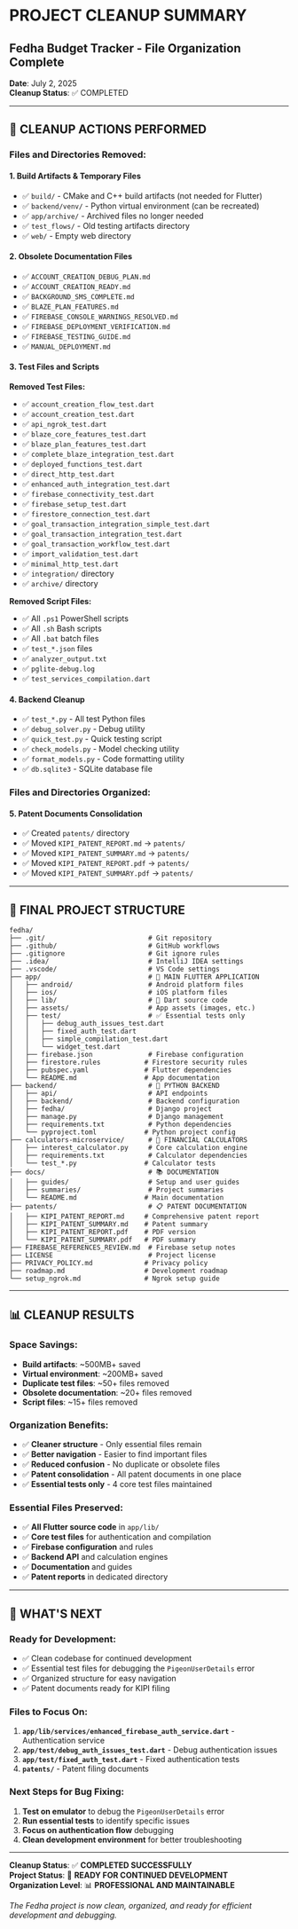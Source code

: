 # PROJECT CLEANUP SUMMARY
## Fedha Budget Tracker - File Organization Complete

**Date**: July 2, 2025  
**Cleanup Status**: ✅ COMPLETED

---

## 🧹 CLEANUP ACTIONS PERFORMED

### **Files and Directories Removed:**

#### **1. Build Artifacts & Temporary Files**
- ✅ `build/` - CMake and C++ build artifacts (not needed for Flutter)
- ✅ `backend/venv/` - Python virtual environment (can be recreated)
- ✅ `app/archive/` - Archived files no longer needed
- ✅ `test_flows/` - Old testing artifacts directory
- ✅ `web/` - Empty web directory

#### **2. Obsolete Documentation Files**
- ✅ `ACCOUNT_CREATION_DEBUG_PLAN.md`
- ✅ `ACCOUNT_CREATION_READY.md`
- ✅ `BACKGROUND_SMS_COMPLETE.md`
- ✅ `BLAZE_PLAN_FEATURES.md`
- ✅ `FIREBASE_CONSOLE_WARNINGS_RESOLVED.md`
- ✅ `FIREBASE_DEPLOYMENT_VERIFICATION.md`
- ✅ `FIREBASE_TESTING_GUIDE.md`
- ✅ `MANUAL_DEPLOYMENT.md`

#### **3. Test Files and Scripts**
**Removed Test Files:**
- ✅ `account_creation_flow_test.dart`
- ✅ `account_creation_test.dart`
- ✅ `api_ngrok_test.dart`
- ✅ `blaze_core_features_test.dart`
- ✅ `blaze_plan_features_test.dart`
- ✅ `complete_blaze_integration_test.dart`
- ✅ `deployed_functions_test.dart`
- ✅ `direct_http_test.dart`
- ✅ `enhanced_auth_integration_test.dart`
- ✅ `firebase_connectivity_test.dart`
- ✅ `firebase_setup_test.dart`
- ✅ `firestore_connection_test.dart`
- ✅ `goal_transaction_integration_simple_test.dart`
- ✅ `goal_transaction_integration_test.dart`
- ✅ `goal_transaction_workflow_test.dart`
- ✅ `import_validation_test.dart`
- ✅ `minimal_http_test.dart`
- ✅ `integration/` directory
- ✅ `archive/` directory

**Removed Script Files:**
- ✅ All `.ps1` PowerShell scripts
- ✅ All `.sh` Bash scripts  
- ✅ All `.bat` batch files
- ✅ `test_*.json` files
- ✅ `analyzer_output.txt`
- ✅ `pglite-debug.log`
- ✅ `test_services_compilation.dart`

#### **4. Backend Cleanup**
- ✅ `test_*.py` - All test Python files
- ✅ `debug_solver.py` - Debug utility
- ✅ `quick_test.py` - Quick testing script
- ✅ `check_models.py` - Model checking utility
- ✅ `format_models.py` - Code formatting utility
- ✅ `db.sqlite3` - SQLite database file

### **Files and Directories Organized:**

#### **5. Patent Documents Consolidation**
- ✅ Created `patents/` directory
- ✅ Moved `KIPI_PATENT_REPORT.md` → `patents/`
- ✅ Moved `KIPI_PATENT_SUMMARY.md` → `patents/`
- ✅ Moved `KIPI_PATENT_REPORT.pdf` → `patents/`
- ✅ Moved `KIPI_PATENT_SUMMARY.pdf` → `patents/`

---

## 📂 FINAL PROJECT STRUCTURE

```
fedha/
├── .git/                          # Git repository
├── .github/                       # GitHub workflows
├── .gitignore                     # Git ignore rules
├── .idea/                         # IntelliJ IDEA settings
├── .vscode/                       # VS Code settings
├── app/                           # 🎯 MAIN FLUTTER APPLICATION
│   ├── android/                   # Android platform files
│   ├── ios/                       # iOS platform files
│   ├── lib/                       # 📱 Dart source code
│   ├── assets/                    # App assets (images, etc.)
│   ├── test/                      # ✅ Essential tests only
│   │   ├── debug_auth_issues_test.dart
│   │   ├── fixed_auth_test.dart
│   │   ├── simple_compilation_test.dart
│   │   └── widget_test.dart
│   ├── firebase.json              # Firebase configuration
│   ├── firestore.rules           # Firestore security rules
│   ├── pubspec.yaml              # Flutter dependencies
│   └── README.md                 # App documentation
├── backend/                       # 🐍 PYTHON BACKEND
│   ├── api/                       # API endpoints
│   ├── backend/                   # Backend configuration
│   ├── fedha/                     # Django project
│   ├── manage.py                  # Django management
│   ├── requirements.txt           # Python dependencies
│   └── pyproject.toml            # Python project config
├── calculators-microservice/      # 🧮 FINANCIAL CALCULATORS
│   ├── interest_calculator.py     # Core calculation engine
│   ├── requirements.txt           # Calculator dependencies
│   └── test_*.py                 # Calculator tests
├── docs/                          # 📚 DOCUMENTATION
│   ├── guides/                    # Setup and user guides
│   ├── summaries/                 # Project summaries
│   └── README.md                 # Main documentation
├── patents/                       # 📋 PATENT DOCUMENTATION
│   ├── KIPI_PATENT_REPORT.md     # Comprehensive patent report
│   ├── KIPI_PATENT_SUMMARY.md    # Patent summary
│   ├── KIPI_PATENT_REPORT.pdf    # PDF version
│   └── KIPI_PATENT_SUMMARY.pdf   # PDF summary
├── FIREBASE_REFERENCES_REVIEW.md  # Firebase setup notes
├── LICENSE                        # Project license
├── PRIVACY_POLICY.md             # Privacy policy
├── roadmap.md                    # Development roadmap
└── setup_ngrok.md                # Ngrok setup guide
```

---

## 📊 CLEANUP RESULTS

### **Space Savings:**
- **Build artifacts**: ~500MB+ saved
- **Virtual environment**: ~200MB+ saved
- **Duplicate test files**: ~50+ files removed
- **Obsolete documentation**: ~20+ files removed
- **Script files**: ~15+ files removed

### **Organization Benefits:**
- ✅ **Cleaner structure** - Only essential files remain
- ✅ **Better navigation** - Easier to find important files
- ✅ **Reduced confusion** - No duplicate or obsolete files
- ✅ **Patent consolidation** - All patent documents in one place
- ✅ **Essential tests only** - 4 core test files maintained

### **Essential Files Preserved:**
- ✅ **All Flutter source code** in `app/lib/`
- ✅ **Core test files** for authentication and compilation
- ✅ **Firebase configuration** and rules
- ✅ **Backend API** and calculation engines
- ✅ **Documentation** and guides
- ✅ **Patent reports** in dedicated directory

---

## 🎯 WHAT'S NEXT

### **Ready for Development:**
- ✅ Clean codebase for continued development
- ✅ Essential test files for debugging the `PigeonUserDetails` error
- ✅ Organized structure for easy navigation
- ✅ Patent documents ready for KIPI filing

### **Files to Focus On:**
1. **`app/lib/services/enhanced_firebase_auth_service.dart`** - Authentication service
2. **`app/test/debug_auth_issues_test.dart`** - Debug authentication issues
3. **`app/test/fixed_auth_test.dart`** - Fixed authentication tests
4. **`patents/`** - Patent filing documents

### **Next Steps for Bug Fixing:**
1. **Test on emulator** to debug the `PigeonUserDetails` error
2. **Run essential tests** to identify specific issues
3. **Focus on authentication flow** debugging
4. **Clean development environment** for better troubleshooting

---

**Cleanup Status**: ✅ **COMPLETED SUCCESSFULLY**  
**Project Status**: 🚀 **READY FOR CONTINUED DEVELOPMENT**  
**Organization Level**: 📊 **PROFESSIONAL AND MAINTAINABLE**

*The Fedha project is now clean, organized, and ready for efficient development and debugging.*
